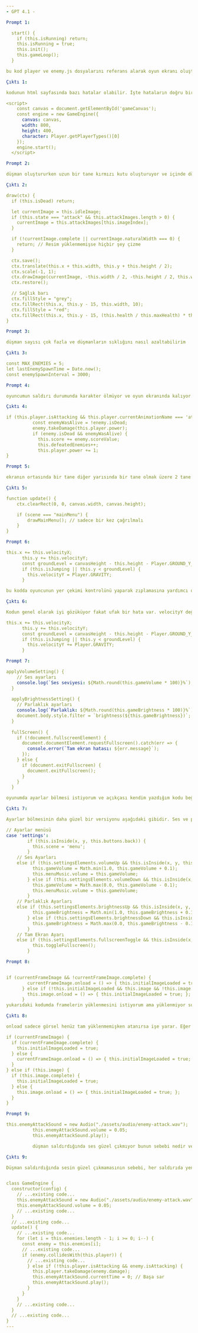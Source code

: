 ```yaml
---
- GPT 4.1 - 

Prompt 1: 

  start() {
    if (this.isRunning) return;
    this.isRunning = true;
    this.init();
    this.gameLoop();
  }

bu kod player ve enemy.js dosyalarını referans alarak oyun ekranı oluşturuyor ve buna göre karakter ve düşman birbiriyle çarpışıyor. Fakat bu oyun ekranı açılmıyor. bunun sebebini öğrenebilir miyim.

Çıktı 1:

kodunun html sayfasında bazı hatalar olabilir. İşte hataların doğru bir şekilde çözümü aşağıdaki gibidir. 

<script>
    const canvas = document.getElementById('gameCanvas');
    const engine = new GameEngine({
      canvas: canvas,
      width: 800,
      height: 400,
      character: Player.getPlayerTypes()[0]
    });
    engine.start();
  </script>

Prompt 2: 

düşman oluştururken uzun bir tane kırmızı kutu oluşturuyor ve içinde düşman çıkıyor ben sadece düşman asseti çıkmasını istiyorum. Kutu oluşturmasını istemiyorum

Çıktı 2: 

draw(ctx) {
  if (this.isDead) return;

  let currentImage = this.idleImage;
  if (this.state === "attack" && this.attackImages.length > 0) {
    currentImage = this.attackImages[this.imageIndex];
  }

  if (!currentImage.complete || currentImage.naturalWidth === 0) {
    return; // Resim yüklenmemişse hiçbir şey çizme
  }

  ctx.save();
  ctx.translate(this.x + this.width, this.y + this.height / 2);
  ctx.scale(-1, 1);
  ctx.drawImage(currentImage, -this.width / 2, -this.height / 2, this.width, this.height);
  ctx.restore();

  // Sağlık barı
  ctx.fillStyle = "grey";
  ctx.fillRect(this.x, this.y - 15, this.width, 10);
  ctx.fillStyle = "red";
  ctx.fillRect(this.x, this.y - 15, (this.health / this.maxHealth) * this.width, 10);
}

Prompt 3:

düşman sayısı çok fazla ve düşmanların sıklığını nasıl azaltabilirim

Çıktı 3:

const MAX_ENEMIES = 5;
let lastEnemySpawnTime = Date.now();
const enemySpawnInterval = 3000;

Prompt 4:

oyuncumun saldırı durumunda karakter ölmüyor ve oyun ekranında kalıyor. ölmesi için kodumu nasıl doğru bir şekilde düzeltebilirim

Çıktı 4: 

if (this.player.isAttacking && this.player.currentAnimationName === 'attack') {
          const enemyWasAlive = !enemy.isDead;
          enemy.takeDamage(this.player.power);
          if (enemy.isDead && enemyWasAlive) {
            this.score += enemy.scoreValue;
            this.defeatedEnemies++;
            this.player.power += 1;
}

Prompt 5:

ekranın ortasında bir tane diğer yarısında bir tane olmak üzere 2 tane oyun menü ekranı gözüküyor bu sorunu nasıl çözerim

Çıktı 5:

function update() {
    ctx.clearRect(0, 0, canvas.width, canvas.height);

    if (scene === "mainMenu") {
        drawMainMenu(); // sadece bir kez çağrılmalı
    }
}

Prompt 6:

this.x += this.velocityX;
      this.y += this.velocityY;
      const groundLevel = canvasHeight - this.height - Player.GROUND_Y_OFFSET;
      if (this.isJumping || this.y < groundLevel) {
        this.velocityY = Player.GRAVITY;
      }

bu kodda oyuncunun yer çekimi kontrolünü yaparak zıplamasına yardımcı olmak istiyorum ama istediğim gibi zıplamıyor. Sebebi nedir

Çıktı 6:

Kodun genel olarak iyi gözüküyor fakat ufak bir hata var. velocityY değerini GRAVITY değerine ataman değil, GRAVITY ile birlikte arttırman gerekiyor. İşte kodun doğru hali aşağıdaki gibidir.

this.x += this.velocityX;
      this.y += this.velocityY;
      const groundLevel = canvasHeight - this.height - Player.GROUND_Y_OFFSET;
      if (this.isJumping || this.y < groundLevel) {
        this.velocityY += Player.GRAVITY;
      }

Prompt 7:

applyVolumeSetting() {
    // Ses ayarları
    console.log(`Ses seviyesi: ${Math.round(this.gameVolume * 100)}%`);
  }
  
  applyBrightnessSetting() {
    // Parlaklık ayarları
    console.log(`Parlaklık: ${Math.round(this.gameBrightness * 100)}%`);
    document.body.style.filter = `brightness(${this.gameBrightness})`;
  }
  
  fullScreen() {
    if (!document.fullscreenElement) {
      document.documentElement.requestFullscreen().catch(err => {
        console.error(`Tam ekran hatası: ${err.message}`);
      });
    } else {
      if (document.exitFullscreen) {
        document.exitFullscreen();
      }
    }
  }

oyunumda ayarlar bölmesi istiyorum ve açıkçası kendim yazdığım kodu beğenmedim. Bu kodu daha güzel bir şekilde tekrar yazar mısın

Çıktı 7:

Ayarlar bölmesinin daha güzel bir versiyonu aşağıdaki gibidir. Ses ve parlaklık ayarlarını daha güzel bir hale getirdik.

// Ayarlar menüsü
case 'settings':
        if (this.isInside(x, y, this.buttons.back)) {
          this.scene = 'menu';
        } 
	// Ses Ayarları
	else if (this.settingsElements.volumeUp && this.isInside(x, y, this.settingsElements.volumeUp)) {
          this.gameVolume = Math.min(1.0, this.gameVolume + 0.1);
          this.menuMusic.volume = this.gameVolume;
        } else if (this.settingsElements.volumeDown && this.isInside(x, y, this.settingsElements.volumeDown)) {
          this.gameVolume = Math.max(0.0, this.gameVolume - 0.1);
          this.menuMusic.volume = this.gameVolume;
        } 
	// Parlaklık Ayarları
	else if (this.settingsElements.brightnessUp && this.isInside(x, y, this.settingsElements.brightnessUp)) {
          this.gameBrightness = Math.min(1.0, this.gameBrightness + 0.1);
        } else if (this.settingsElements.brightnessDown && this.isInside(x, y, this.settingsElements.brightnessDown)) {
          this.gameBrightness = Math.max(0.0, this.gameBrightness - 0.1);
        } 
	// Tam Ekran Ayarı
	else if (this.settingsElements.fullscreenToggle && this.isInside(x, y, this.settingsElements.fullscreenToggle)) {
          this.toggleFullscreen();
        }

Prompt 8:


if (currentFrameImage && !currentFrameImage.complete) {
        currentFrameImage.onload = () => { this.initialImageLoaded = true; };
      } else if (!this.initialImageLoaded && this.image && !this.image.complete) {
        this.image.onload = () => { this.initialImageLoaded = true; };
      }
yukarıdaki kodumda framelerin yüklenmesini istiyorum ama yüklenmiyor sorun nedir

Çıktı 8:

onload sadece görsel henüz tam yüklenmemişken atanırsa işe yarar. Eğer complete === true ise onload hiç tetiklenmez. Bu durumda onload'u çok geç atıyorsundur.

if (currentFrameImage) {
  if (currentFrameImage.complete) {
    this.initialImageLoaded = true;
  } else {
    currentFrameImage.onload = () => { this.initialImageLoaded = true; };
  }
} else if (this.image) {
  if (this.image.complete) {
    this.initialImageLoaded = true;
  } else {
    this.image.onload = () => { this.initialImageLoaded = true; };
  }
}

Prompt 9: 

this.enemyAttackSound = new Audio("./assets/audio/enemy-attack.wav");
          this.enemyAttackSound.volume = 0.05;
          this.enemyAttackSound.play();

          düşman saldırdığında ses güzel çıkmıyor bunun sebebi nedir ve sesin daha güzel çıkması için ne yapmalıyım

Çıktı 9: 

Düşman saldırdığında sesin güzel çıkmamasının sebebi, her saldırıda yeni bir Audio nesnesi oluşturulmasıdır. Bu, sesin üst üste binmesine veya gecikmeli çalmasına neden olabilir. Ayrıca, kısa ses efektlerinde Audio nesnesini tekrar tekrar oluşturmak yerine, bir tane oluşturup her seferinde başa sararak (currentTime = 0) çalmak daha doğrudur.


class GameEngine {
  constructor(config) {
    // ...existing code...
    this.enemyAttackSound = new Audio("./assets/audio/enemy-attack.wav");
    this.enemyAttackSound.volume = 0.05;
    // ...existing code...
  }
  // ...existing code...
  update() {
    // ...existing code...
    for (let i = this.enemies.length - 1; i >= 0; i--) {
      const enemy = this.enemies[i];
      // ...existing code...
      if (enemy.collidesWith(this.player)) {
        // ...existing code...
        } else if (!this.player.isAttacking && enemy.isAttacking) {
          this.player.takeDamage(enemy.damage);
          this.enemyAttackSound.currentTime = 0; // Başa sar
          this.enemyAttackSound.play();
        }
      }
    }
    // ...existing code...
  }
  // ...existing code...
}
---
```

